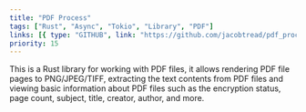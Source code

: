 ```yaml
---
title: "PDF Process"
tags: ["Rust", "Async", "Tokio", "Library", "PDF"]
links: [{ type: "GITHUB", link: "https://github.com/jacobtread/pdf_process" }]
priority: 15
---
```


This is a Rust library for working with PDF files, it allows rendering PDF file pages to PNG/JPEG/TIFF, extracting the text contents from PDF files and viewing basic information about PDF files such as the encryption status, page count, subject, title, creator, author, and more.